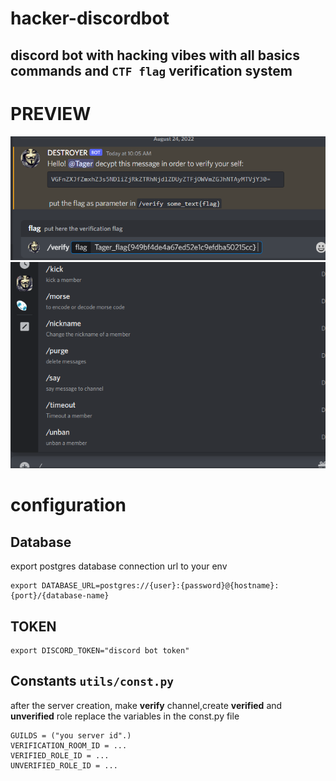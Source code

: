 # hacker-discordbot
## discord bot with hacking vibes with all basics commands and `CTF flag` verification system
# PREVIEW
![alt text](https://github.com/MahdiAw/hacker-discordbot/blob/main/verification.PNG)
![alt text](https://github.com/MahdiAw/hacker-discordbot/blob/main/preview.png)
# configuration 

## Database 
export postgres database connection url to your env
```
export DATABASE_URL=postgres://{user}:{password}@{hostname}:{port}/{database-name}
```
## TOKEN
```
export DISCORD_TOKEN="discord bot token"
```
## Constants `utils/const.py`
after the server creation, make **verify** channel,create **verified**  and **unverified** role
replace the variables in the const.py file 

```
GUILDS = ("you server id".)
VERIFICATION_ROOM_ID = ...
VERIFIED_ROLE_ID = ...
UNVERIFIED_ROLE_ID = ...
```

